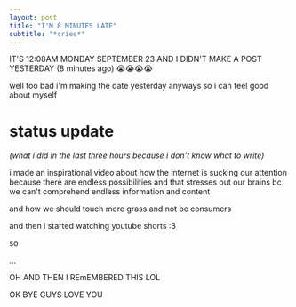 ```yaml
---
layout: post
title: "I'M 8 MINUTES LATE"
subtitle: "*cries*"
---
```


IT'S 12:08AM MONDAY SEPTEMBER 23 AND I DIDN'T MAKE A POST YESTERDAY (8 minutes ago) 😭😭😭😭

well too bad i'm making the date yesterday anyways so i can feel good about myself

# status update

_(what i did in the last three hours because i don't know what to write)_

i made an inspirational video about how the internet is sucking our attention because there are endless possibilities and that stresses out our brains bc we can't comprehend endless information and content

and how we should touch more grass and not be consumers

and then i started watching youtube shorts :3

so

...

OH AND THEN I REmEMBERED THIS LOL

OK BYE GUYS LOVE YOU
